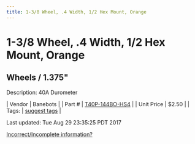 ```yaml
---
title: 1-3/8 Wheel, .4 Width, 1/2 Hex Mount, Orange
---
```


# 1-3/8 Wheel, .4 Width, 1/2 Hex Mount, Orange
## Wheels / 1.375"
Description: 	40A Durometer 

| Vendor | Banebots | 
| Part # | [T40P-144BO-HS4](http://www.banebots.com/category/T40P-1375.html) | 
| Unit Price | $2.50 | 
| Tags: | [suggest tags](https://docs.google.com/forms/d/e/1FAIpQLSeWyY8v3RgOty-MyWmh9U0iivNYN_molChYyS-0U-o-kOAv_g/viewform) | 

Last updated: Tue Aug 29 23:35:25 PDT 2017

 [Incorrect/Incomplete information?](https://docs.google.com/forms/d/e/1FAIpQLSeWyY8v3RgOty-MyWmh9U0iivNYN_molChYyS-0U-o-kOAv_g/viewform)